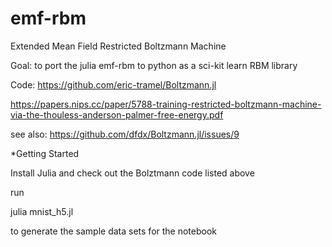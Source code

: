 # emf-rbm
Extended Mean Field Restricted Boltzmann Machine

Goal:  to port the julia emf-rbm to python as a sci-kit learn RBM library

Code:  https://github.com/eric-tramel/Boltzmann.jl

https://papers.nips.cc/paper/5788-training-restricted-boltzmann-machine-via-the-thouless-anderson-palmer-free-energy.pdf

see also:
https://github.com/dfdx/Boltzmann.jl/issues/9

*Getting Started

Install Julia and check out the Bolztmann code listed above

run

julia mnist_h5.jl

to generate the sample data sets for the notebook

